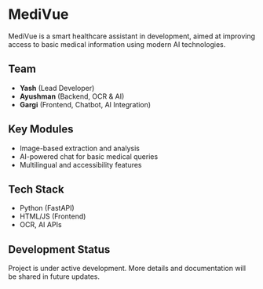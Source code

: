 # MediVue

MediVue is a smart healthcare assistant in development, aimed at improving access to basic medical information using modern AI technologies.

## Team

- **Yash** (Lead Developer)
- **Ayushman** (Backend, OCR & AI)
- **Gargi** (Frontend, Chatbot, AI Integration)

## Key Modules

- Image-based extraction and analysis
- AI-powered chat for basic medical queries
- Multilingual and accessibility features

## Tech Stack

- Python (FastAPI)
- HTML/JS (Frontend)
- OCR, AI APIs

## Development Status

Project is under active development. More details and documentation will be shared in future updates.
